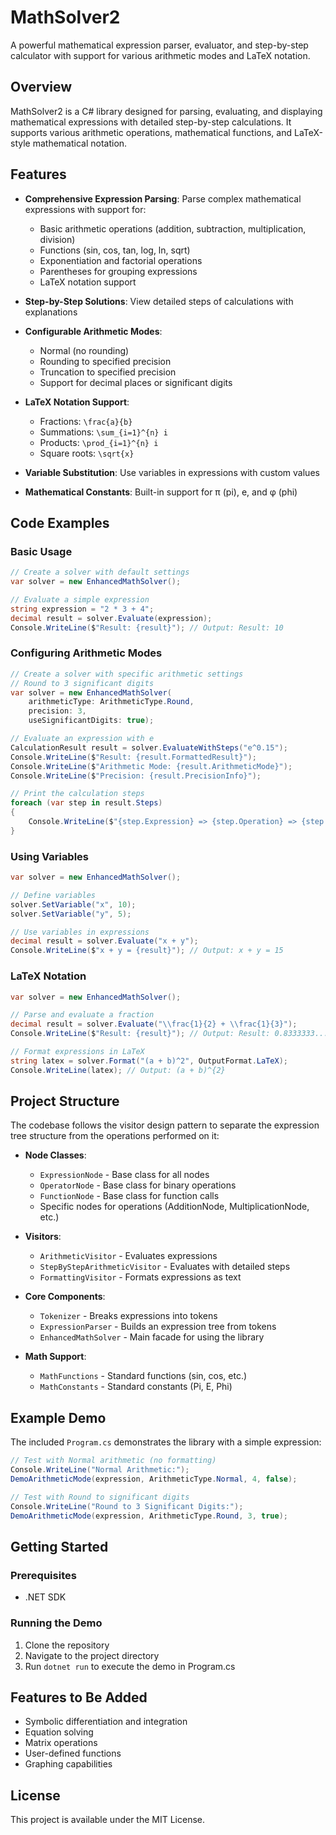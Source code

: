 ﻿# MathSolver2

A powerful mathematical expression parser, evaluator, and step-by-step calculator with support for various arithmetic modes and LaTeX notation.

## Overview

MathSolver2 is a C# library designed for parsing, evaluating, and displaying mathematical expressions with detailed step-by-step calculations. It supports various arithmetic operations, mathematical functions, and LaTeX-style mathematical notation.

## Features

- **Comprehensive Expression Parsing**: Parse complex mathematical expressions with support for:
  - Basic arithmetic operations (addition, subtraction, multiplication, division)
  - Functions (sin, cos, tan, log, ln, sqrt)
  - Exponentiation and factorial operations
  - Parentheses for grouping expressions
  - LaTeX notation support

- **Step-by-Step Solutions**: View detailed steps of calculations with explanations

- **Configurable Arithmetic Modes**:
  - Normal (no rounding)
  - Rounding to specified precision
  - Truncation to specified precision
  - Support for decimal places or significant digits

- **LaTeX Notation Support**:
  - Fractions: `\frac{a}{b}`
  - Summations: `\sum_{i=1}^{n} i`
  - Products: `\prod_{i=1}^{n} i`
  - Square roots: `\sqrt{x}`

- **Variable Substitution**: Use variables in expressions with custom values

- **Mathematical Constants**: Built-in support for π (pi), e, and φ (phi)

## Code Examples

### Basic Usage

```csharp
// Create a solver with default settings
var solver = new EnhancedMathSolver();

// Evaluate a simple expression
string expression = "2 * 3 + 4";
decimal result = solver.Evaluate(expression);
Console.WriteLine($"Result: {result}"); // Output: Result: 10
```

### Configuring Arithmetic Modes

```csharp
// Create a solver with specific arithmetic settings
// Round to 3 significant digits
var solver = new EnhancedMathSolver(
    arithmeticType: ArithmeticType.Round,
    precision: 3,
    useSignificantDigits: true);

// Evaluate an expression with e
CalculationResult result = solver.EvaluateWithSteps("e^0.15");
Console.WriteLine($"Result: {result.FormattedResult}");
Console.WriteLine($"Arithmetic Mode: {result.ArithmeticMode}");
Console.WriteLine($"Precision: {result.PrecisionInfo}");

// Print the calculation steps
foreach (var step in result.Steps)
{
    Console.WriteLine($"{step.Expression} => {step.Operation} => {step.Result}");
}
```

### Using Variables

```csharp
var solver = new EnhancedMathSolver();

// Define variables
solver.SetVariable("x", 10);
solver.SetVariable("y", 5);

// Use variables in expressions
decimal result = solver.Evaluate("x + y");
Console.WriteLine($"x + y = {result}"); // Output: x + y = 15
```

### LaTeX Notation

```csharp
var solver = new EnhancedMathSolver();

// Parse and evaluate a fraction
decimal result = solver.Evaluate("\\frac{1}{2} + \\frac{1}{3}");
Console.WriteLine($"Result: {result}"); // Output: Result: 0.8333333...

// Format expressions in LaTeX
string latex = solver.Format("(a + b)^2", OutputFormat.LaTeX);
Console.WriteLine(latex); // Output: (a + b)^{2}
```

## Project Structure

The codebase follows the visitor design pattern to separate the expression tree structure from the operations performed on it:

- **Node Classes**: 
  - `ExpressionNode` - Base class for all nodes
  - `OperatorNode` - Base class for binary operations
  - `FunctionNode` - Base class for function calls
  - Specific nodes for operations (AdditionNode, MultiplicationNode, etc.)

- **Visitors**:
  - `ArithmeticVisitor` - Evaluates expressions
  - `StepByStepArithmeticVisitor` - Evaluates with detailed steps
  - `FormattingVisitor` - Formats expressions as text

- **Core Components**:
  - `Tokenizer` - Breaks expressions into tokens
  - `ExpressionParser` - Builds an expression tree from tokens
  - `EnhancedMathSolver` - Main facade for using the library

- **Math Support**:
  - `MathFunctions` - Standard functions (sin, cos, etc.)
  - `MathConstants` - Standard constants (Pi, E, Phi)

## Example Demo

The included `Program.cs` demonstrates the library with a simple expression:

```csharp
// Test with Normal arithmetic (no formatting)
Console.WriteLine("Normal Arithmetic:");
DemoArithmeticMode(expression, ArithmeticType.Normal, 4, false);

// Test with Round to significant digits
Console.WriteLine("Round to 3 Significant Digits:");
DemoArithmeticMode(expression, ArithmeticType.Round, 3, true);
```

## Getting Started

### Prerequisites
- .NET SDK

### Running the Demo
1. Clone the repository
2. Navigate to the project directory
3. Run `dotnet run` to execute the demo in Program.cs

## Features to Be Added
- Symbolic differentiation and integration
- Equation solving
- Matrix operations
- User-defined functions
- Graphing capabilities

## License
This project is available under the MIT License.